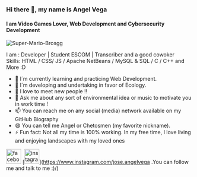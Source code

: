 <!--
**AngelChetosmen/angelchetosmen** is a ✨ _special_ ✨ repository because its `README.md` (this file) appears on your GitHub profile.
-->
### Hi there 👋, my name is Angel Vega
#### I am Video Games Lover, Web Development and Cybersecurity Development

![Super-Mario-Brosgg](https://user-images.githubusercontent.com/105564051/232283602-eb2089e2-10e9-4a7d-8645-e30040b3b8fd.gif)

I am : Developer | Student ESCOM | Transcriber and a good cowoker  
Skills: HTML / CSS/ JS /  Apache NetBeans /  MySQL & SQL / C / C++ and More :D

- 🔭 I´m currently learning and practicing Web Development. 
- 🌱 I´m developing and undertaking in favor of Ecology. 
- 👯 I love to meet new people !! 
- 💬 Ask me about any sort of environmental idea or music to motivate you in work time !  
- 📫 You can reach me on any social (media) network available on my GitHub Biography   
- 😄 You can tell me Angel or Chetosmen (my favorite nickname). 
- ⚡ Fun fact: Not all my time is 100% working. In my free time, I love living and enjoying landscapes with my loved ones 


[<img src='https://cdn.jsdelivr.net/npm/simple-icons@3.0.1/icons/facebook.svg' alt='facebook' height='40'>](https://www.facebook.com/joseangel.vegareyes)  [<img src='https://cdn.jsdelivr.net/npm/simple-icons@3.0.1/icons/instagram.svg' alt='instagram' height='40'>](https://www.instagram.com/jose.angelvega .You can follow me and talk to me :)/)  
